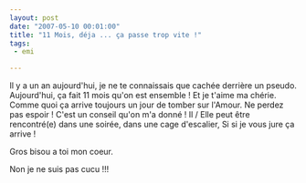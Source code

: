 ```yaml
---
layout: post
date: "2007-05-10 00:01:00"
title: "11 Mois, déja ... ça passe trop vite !"
tags:
 - emi

---
```


Il y a un an aujourd'hui, je ne te connaissais que cachée derrière un pseudo. Aujourd'hui, ça fait 11 mois qu'on est ensemble ! Et je t'aime ma chérie. Comme quoi ça arrive toujours un jour de tomber sur l'Amour. Ne perdez pas espoir ! C'est un conseil qu'on m'a donné ! Il / Elle peut être rencontré(e) dans une soirée, dans une cage d'escalier, Si si je vous jure ça arrive !

Gros bisou a toi mon coeur.  

Non je ne suis pas cucu !!!
